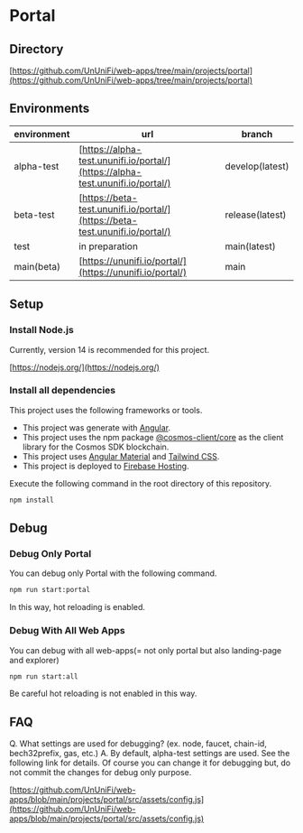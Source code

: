 # Portal

## Directory

[https://github.com/UnUniFi/web-apps/tree/main/projects/portal](https://github.com/UnUniFi/web-apps/tree/main/projects/portal)

## Environments

| environment | url | branch |
| - | - | - |
| alpha-test | [https://alpha-test.ununifi.io/portal/](https://alpha-test.ununifi.io/portal/) | develop(latest) |
| beta-test | [https://beta-test.ununifi.io/portal/](https://beta-test.ununifi.io/portal/) | release(latest) |
| test | in preparation | main(latest) |
| main(beta) | [https://ununifi.io/portal/](https://ununifi.io/portal/) | main |

## Setup

### Install Node.js

Currently, version 14 is recommended for this project.

[https://nodejs.org/](https://nodejs.org/)

### Install all dependencies

This project uses the following frameworks or tools.

- This project was generate with [Angular](https://angular.io/).
- This project uses the npm package [@cosmos-client/core](https://www.npmjs.com/package/@cosmos-client/core) as the client library for the Cosmos SDK blockchain.
- This project uses [Angular Material](https://material.angular.io/) and [Tailwind CSS](https://tailwindcss.com/).
- This project is deployed to [Firebase Hosting](https://firebase.google.com/docs/hosting).

Execute the following command in the root directory of this repository.

```bash
npm install
```

## Debug

### Debug Only Portal

You can debug only Portal with the following command.

```bash
npm run start:portal
```

In this way, hot reloading is enabled.

### Debug With All Web Apps

You can debug with all web-apps(= not only portal but also landing-page and explorer)

```bash
npm run start:all
```

Be careful hot reloading is not enabled in this way.

## FAQ

Q. What settings are used for debugging? (ex. node, faucet, chain-id, bech32prefix, gas, etc.)
A. By default, alpha-test settings are used. See the following link for details. Of course you can change it for debugging but, do not commit the changes for debug only purpose.

[https://github.com/UnUniFi/web-apps/blob/main/projects/portal/src/assets/config.js](https://github.com/UnUniFi/web-apps/blob/main/projects/portal/src/assets/config.js)
